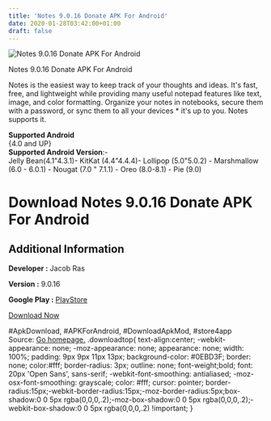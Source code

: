 ```yaml
---
title: 'Notes 9.0.16 Donate APK For Android'
date: 2020-01-28T03:42:00+01:00
draft: false
---
```


![Notes 9.0.16 Donate APK For Android](https://i0.wp.com/apkhome.net/wp-content/uploads/2020/01/Notes-9.0.16-Donate.png "Notes 9.0.16 Donate APK For Android")

  

Notes 9.0.16 Donate APK For Android

Notes is the easiest way to keep track of your thoughts and ideas. It's fast, free, and lightweight while providing many useful notepad features like text, image, and color formatting. Organize your notes in notebooks, secure them with a password, or sync them to all your devices \* it's up to you. Notes supports it.

**Supported Android**  
{4.0 and UP}  
**Supported Android Version**:-  
Jelly Bean(4.1"4.3.1)- KitKat (4.4"4.4.4)- Lollipop (5.0"5.0.2) - Marshmallow (6.0 - 6.0.1) - Nougat (7.0 " 7.1.1) - Oreo (8.0-8.1) - Pie (9.0)

Download Notes 9.0.16 Donate APK For Android
============================================

Additional Information
----------------------

**Developer :** Jacob Ras

**Version :** 9.0.16

**Google Play :** [PlayStore](https://play.google.com/store/apps/details?id=nl.jacobras.notes)

  

[Download Now](https://store4app.co/post/notes-9-0-16-donate-apk-for-android_1580132948)

  
#ApkDownload, #APKForAndroid, #DownloadApkMod, #store4app  
Source: [Go homepage.](https://store4app.co/post/notes-9-0-16-donate-apk-for-android_1580132948) .downloadtop{ text-align:center; -webkit-appearance: none; -moz-appearance: none; appearance: none; width: 100%; padding: 9px 9px 11px 13px; background-color: #0EBD3F; border: none; color:#fff; border-radius: 3px; outline: none; font-weight;bold; font: 20px 'Open Sans', sans-serif; -webkit-font-smoothing: antialiased; -moz-osx-font-smoothing: grayscale; color: #fff; cursor: pointer; border-radius:15px;-webkit-border-radius:15px;-moz-border-radius:5px;box-shadow:0 0 5px rgba(0,0,0,.2);-moz-box-shadow:0 0 5px rgba(0,0,0,.2);-webkit-box-shadow:0 0 5px rgba(0,0,0,.2) !important; }